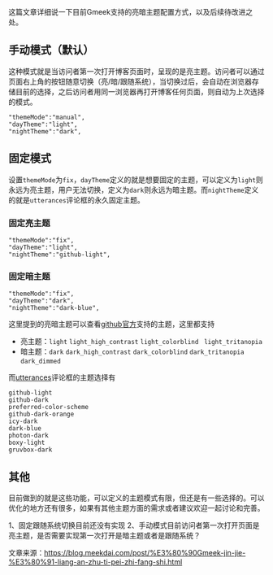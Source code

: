 这篇文章详细说一下目前Gmeek支持的亮暗主题配置方式，以及后续待改进之处。

## 手动模式（默认）
这种模式就是当访问者第一次打开博客页面时，呈现的是亮主题。访问者可以通过页面右上角的按钮随意切换（亮/暗/跟随系统），当切换过后，会自动在浏览器存储目前的选择，之后访问者用同一浏览器再打开博客任何页面，则自动为上次选择的模式。
```
"themeMode":"manual",
"dayTheme":"light",
"nightTheme":"dark",
```

## 固定模式
设置`themeMode`为`fix`，`dayTheme`定义的就是想要固定的主题，可以定义为`light`则永远为亮主题，用户无法切换，定义为`dark`则永远为暗主题。而`nightTheme`定义的就是`utterances`评论框的永久固定主题。

### 固定亮主题
```
"themeMode":"fix",
"dayTheme":"light",
"nightTheme":"github-light",
```

### 固定暗主题
```
"themeMode":"fix",
"dayTheme":"dark",
"nightTheme":"dark-blue",
```

这里提到的亮暗主题可以查看[github官方](https://github.com/settings/appearance)支持的主题，这里都支持
- 亮主题：`light` `light_high_contrast` `light_colorblind ` `light_tritanopia `
- 暗主题：`dark` `dark_high_contrast` `dark_colorblind` `dark_tritanopia` `dark_dimmed`

而[utterances](https://utteranc.es/)评论框的主题选择有
```
github-light
github-dark
preferred-color-scheme
github-dark-orange
icy-dark
dark-blue
photon-dark
boxy-light
gruvbox-dark
```

## 其他
目前做到的就是这些功能，可以定义的主题模式有限，但还是有一些选择的。可以优化的地方还有很多，如果有其他主题方面的需求或者建议欢迎一起讨论和完善。

1、固定跟随系统切换目前还没有实现
2、手动模式目前访问者第一次打开页面是亮主题，是否需要实现第一次打开是暗主题或者是跟随系统？

文章来源：https://blog.meekdai.com/post/%E3%80%90Gmeek-jin-jie-%E3%80%91-liang-an-zhu-ti-pei-zhi-fang-shi.html